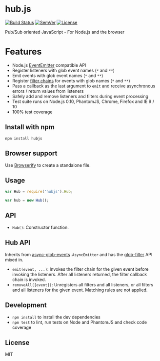 # hub.js

[![Build Status]](https://travis-ci.org/mantoni/hub.js)
[![SemVer]](http://semver.org)
[![License]](https://github.com/mantoni/hub.js/blob/master/LICENSE)

Pub/Sub oriented JavaScript - For Node.js and the browser

# Features

- Node.js [EventEmitter][] compatible API
- Register listeners with glob event names (`*` and `**`)
- Emit events with glob event names (`*` and `**`)
- Register [filter chains][] for events with glob names (`*` and `**`)
- Pass a callback as the last argument to `emit` and receive asynchronous
  errors / return values from listeners
- Safely add and remove listeners and filters during event processing
- Test suite runs on Node.js 0.10, PhantomJS, Chrome, Firefox and IE 9 / 10
- 100% test coverage

## Install with npm

    npm install hubjs

## Browser support

Use [Browserify][] to create a standalone file.

## Usage

```js
var Hub = require('hubjs').Hub;

var hub = new Hub();
```


## API

- `Hub()`: Constructor function.

## Hub API

Inherits from [async-glob-events][]`.AsyncEmitter` and has the [glob-filter][]
API mixed in.

- `emit(event, ...)`: Invokes the filter chain for the given event before
  invoking the listeners. After all listeners returned, the filter callback
  chain is invoked.
- `removeAll([event])`: Unregisters all filters and all listeners, or all
  filters and all listeners for the given event. Matching rules are not
  applied.

## Development

 - `npm install` to install the dev dependencies
 - `npm test` to lint, run tests on Node and PhantomJS and check code coverage

## License

MIT

[Build Status]: http://img.shields.io/travis/mantoni/hub.js.svg
[SemVer]: http://img.shields.io/:semver-%E2%9C%93-brightgreen.svg
[License]: http://img.shields.io/npm/l/hubjs.svg
[Browserify]: http://browserify.org
[EventEmitter]: http://nodejs.org/api/events.html
[filter chains]: https://github.com/mantoni/glob-filter.js
[async-glob-events]: https://github.com/mantoni/async-glob-events.js
[glob-filter]: https://github.com/mantoni/glob-filter.js
